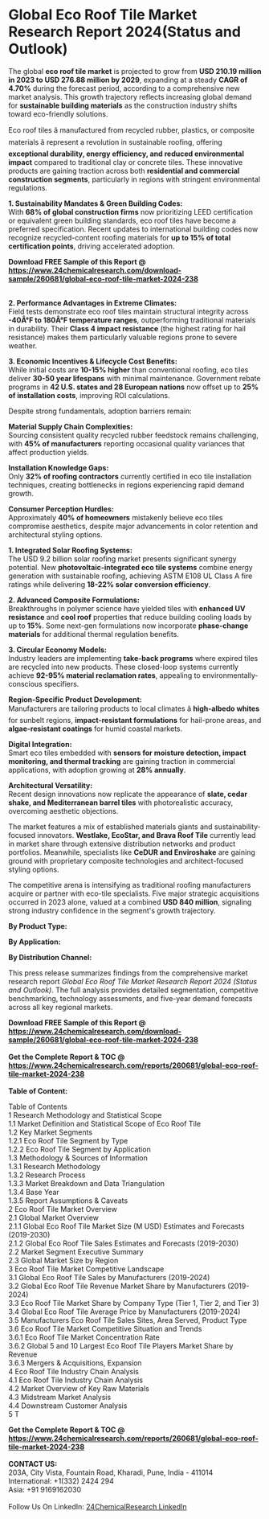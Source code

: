 <h1>Global Eco Roof Tile Market Research Report 2024(Status and Outlook)</h1><p>The global <strong>eco roof tile market</strong> is projected to grow from <strong>USD 210.19 million in 2023 to USD 276.88 million by 2029</strong>, expanding at a steady <strong>CAGR of 4.70%</strong> during the forecast period, according to a comprehensive new market analysis. This growth trajectory reflects increasing global demand for <strong>sustainable building materials</strong> as the construction industry shifts toward eco-friendly solutions.</p><p>Eco roof tiles â manufactured from recycled rubber, plastics, or composite materials â represent a revolution in sustainable roofing, offering <strong>exceptional durability, energy efficiency, and reduced environmental impact</strong> compared to traditional clay or concrete tiles. These innovative products are gaining traction across both <strong>residential and commercial construction segments</strong>, particularly in regions with stringent environmental regulations.</p><p><strong>1. Sustainability Mandates &amp; Green Building Codes:</strong><br>
With <strong>68% of global construction firms</strong> now prioritizing LEED certification or equivalent green building standards, eco roof tiles have become a preferred specification. Recent updates to international building codes now recognize recycled-content roofing materials for <strong>up to 15% of total certification points</strong>, driving accelerated adoption.</p><div><b>Download FREE Sample of this Report @ 
            <a href="https://www.24chemicalresearch.com/download-sample/260681/global-eco-roof-tile-market-2024-238">
            https://www.24chemicalresearch.com/download-sample/260681/global-eco-roof-tile-market-2024-238</a></b></div><br><p><strong>2. Performance Advantages in Extreme Climates:</strong><br>
Field tests demonstrate eco roof tiles maintain structural integrity across <strong>-40Â°F to 180Â°F temperature ranges</strong>, outperforming traditional materials in durability. Their <strong>Class 4 impact resistance</strong> (the highest rating for hail resistance) makes them particularly valuable regions prone to severe weather.</p><p><strong>3. Economic Incentives &amp; Lifecycle Cost Benefits:</strong><br>
While initial costs are <strong>10-15% higher</strong> than conventional roofing, eco tiles deliver <strong>30-50 year lifespans</strong> with minimal maintenance. Government rebate programs in <strong>42 U.S. states and 28 European nations</strong> now offset up to <strong>25% of installation costs</strong>, improving ROI calculations.</p><p>Despite strong fundamentals, adoption barriers remain:</p><p><strong>Material Supply Chain Complexities:</strong><br>
    Sourcing consistent quality recycled rubber feedstock remains challenging, with <strong>45% of manufacturers</strong> reporting occasional quality variances that affect production yields.</p><p><strong>Installation Knowledge Gaps:</strong><br>
    Only <strong>32% of roofing contractors</strong> currently certified in eco tile installation techniques, creating bottlenecks in regions experiencing rapid demand growth.</p><p><strong>Consumer Perception Hurdles:</strong><br>
    Approximately <strong>40% of homeowners</strong> mistakenly believe eco tiles compromise aesthetics, despite major advancements in color retention and architectural styling options.</p><p><strong>1. Integrated Solar Roofing Systems:</strong><br>
The USD 9.2 billion solar roofing market presents significant synergy potential. New <strong>photovoltaic-integrated eco tile systems</strong> combine energy generation with sustainable roofing, achieving ASTM E108 UL Class A fire ratings while delivering <strong>18-22% solar conversion efficiency</strong>.</p><p><strong>2. Advanced Composite Formulations:</strong><br>
Breakthroughs in polymer science have yielded tiles with <strong>enhanced UV resistance</strong> and <strong>cool roof</strong> properties that reduce building cooling loads by up to <strong>15%</strong>. Some next-gen formulations now incorporate <strong>phase-change materials</strong> for additional thermal regulation benefits.</p><p><strong>3. Circular Economy Models:</strong><br>
Industry leaders are implementing <strong>take-back programs</strong> where expired tiles are recycled into new products. These closed-loop systems currently achieve <strong>92-95% material reclamation rates</strong>, appealing to environmentally-conscious specifiers.</p><p><strong>Region-Specific Product Development:</strong><br>
    Manufacturers are tailoring products to local climates â <strong>high-albedo whites</strong> for sunbelt regions, <strong>impact-resistant formulations</strong> for hail-prone areas, and <strong>algae-resistant coatings</strong> for humid coastal markets.</p><p><strong>Digital Integration:</strong><br>
    Smart eco tiles embedded with <strong>sensors for moisture detection, impact monitoring, and thermal tracking</strong> are gaining traction in commercial applications, with adoption growing at <strong>28% annually</strong>.</p><p><strong>Architectural Versatility:</strong><br>
    Recent design innovations now replicate the appearance of <strong>slate, cedar shake, and Mediterranean barrel tiles</strong> with photorealistic accuracy, overcoming aesthetic objections.</p><p>The market features a mix of established materials giants and sustainability-focused innovators. <strong>Westlake, EcoStar, and Brava Roof Tile</strong> currently lead in market share through extensive distribution networks and product portfolios. Meanwhile, specialists like <strong>CeDUR and Enviroshake</strong> are gaining ground with proprietary composite technologies and architect-focused styling options.</p><p>The competitive arena is intensifying as traditional roofing manufacturers acquire or partner with eco-tile specialists. Five major strategic acquisitions occurred in 2023 alone, valued at a combined <strong>USD 840 million</strong>, signaling strong industry confidence in the segment's growth trajectory.</p><p><strong>By Product Type:</strong></p><p><strong>By Application:</strong></p><p><strong>By Distribution Channel:</strong></p><p>This press release summarizes findings from the comprehensive market research report <em>Global Eco Roof Tile Market Research Report 2024 (Status and Outlook)</em>. The full analysis provides detailed segmentation, competitive benchmarking, technology assessments, and five-year demand forecasts across all key regional markets.</p><div><b>Download FREE Sample of this Report @ 
            <a href="https://www.24chemicalresearch.com/download-sample/260681/global-eco-roof-tile-market-2024-238">
            https://www.24chemicalresearch.com/download-sample/260681/global-eco-roof-tile-market-2024-238</a></b></div><br><div><b>Get the Complete Report & TOC @ 
            <a href="https://www.24chemicalresearch.com/reports/260681/global-eco-roof-tile-market-2024-238">
            https://www.24chemicalresearch.com/reports/260681/global-eco-roof-tile-market-2024-238</a></b></div><br>
            <b>Table of Content:</b><p>Table of Contents<br />
1 Research Methodology and Statistical Scope<br />
1.1 Market Definition and Statistical Scope of Eco Roof Tile<br />
1.2 Key Market Segments<br />
1.2.1 Eco Roof Tile Segment by Type<br />
1.2.2 Eco Roof Tile Segment by Application<br />
1.3 Methodology & Sources of Information<br />
1.3.1 Research Methodology<br />
1.3.2 Research Process<br />
1.3.3 Market Breakdown and Data Triangulation<br />
1.3.4 Base Year<br />
1.3.5 Report Assumptions & Caveats<br />
2 Eco Roof Tile Market Overview<br />
2.1 Global Market Overview<br />
2.1.1 Global Eco Roof Tile Market Size (M USD) Estimates and Forecasts (2019-2030)<br />
2.1.2 Global Eco Roof Tile Sales Estimates and Forecasts (2019-2030)<br />
2.2 Market Segment Executive Summary<br />
2.3 Global Market Size by Region<br />
3 Eco Roof Tile Market Competitive Landscape<br />
3.1 Global Eco Roof Tile Sales by Manufacturers (2019-2024)<br />
3.2 Global Eco Roof Tile Revenue Market Share by Manufacturers (2019-2024)<br />
3.3 Eco Roof Tile Market Share by Company Type (Tier 1, Tier 2, and Tier 3)<br />
3.4 Global Eco Roof Tile Average Price by Manufacturers (2019-2024)<br />
3.5 Manufacturers Eco Roof Tile Sales Sites, Area Served, Product Type<br />
3.6 Eco Roof Tile Market Competitive Situation and Trends<br />
3.6.1 Eco Roof Tile Market Concentration Rate<br />
3.6.2 Global 5 and 10 Largest Eco Roof Tile Players Market Share by Revenue<br />
3.6.3 Mergers & Acquisitions, Expansion<br />
4 Eco Roof Tile Industry Chain Analysis<br />
4.1 Eco Roof Tile Industry Chain Analysis<br />
4.2 Market Overview of Key Raw Materials<br />
4.3 Midstream Market Analysis<br />
4.4 Downstream Customer Analysis<br />
5 T</p><div><b>Get the Complete Report & TOC @ 
            <a href="https://www.24chemicalresearch.com/reports/260681/global-eco-roof-tile-market-2024-238">
            https://www.24chemicalresearch.com/reports/260681/global-eco-roof-tile-market-2024-238</a></b></div><br><b>CONTACT US:</b><br>
            203A, City Vista, Fountain Road, Kharadi, Pune, India - 411014<br>
            International: +1(332) 2424 294<br>
            Asia: +91 9169162030 <br><br>
            Follow Us On LinkedIn: <a href="https://www.linkedin.com/company/24chemicalresearch/">24ChemicalResearch LinkedIn</a>